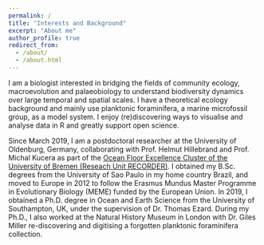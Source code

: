 ```yaml
---
permalink: /
title: "Interests and Background"
excerpt: "About me"
author_profile: true
redirect_from: 
  - /about/
  - /about.html
---
```


I am a biologist interested in bridging the fields of community ecology, macroevolution and palaeobiology to understand biodiversity dynamics over large temporal and spatial scales. I have a theoretical ecology background and mainly use planktonic foraminifera, a marine microfossil group, as a model system. I enjoy (re)discovering ways to visualise and analyse data in R and greatly support open science.  

Since March 2019, I am a postdoctoral researcher at the University of Oldenburg, Germany, collaborating with Prof. Helmut Hillebrand and Prof. Michal Kucera as part of the [Ocean Floor Excellence Cluster of the University of Bremen (Reseach Unit RECORDER)](https://www.marum.de/en/The-Ocean-Floor.html). I obtained my B.Sc. degrees from the University of Sao Paulo in my home country Brazil, and moved to Europe in 2012 to follow the Erasmus Mundus Master Programme in Evolutionary Biology (MEME) funded by the European Union. In 2019, I obtained a Ph.D. degree in Ocean and Earth Science from the University of Southampton, UK, under the supervision of Dr. Thomas Ezard. During my Ph.D., I also worked at the Natural History Museum in London with Dr. Giles Miller re-discovering and digitising a forgotten planktonic foraminifera collection.


